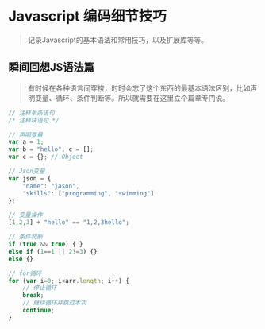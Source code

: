# Javascript 编码细节技巧
> 记录Javascript的基本语法和常用技巧，以及扩展库等等。


## 瞬间回想JS语法篇
> 有时候在各种语言间穿梭，时时会忘了这个东西的最基本语法区别，比如声明变量、循环、条件判断等。所以就需要在这里立个篇章专门说。

```javascript
// 注释单条语句
/* 注释块语句 */

// 声明变量
var a = 1;
var b = "hello", c = [];
var c = {}; // Object

// Json变量
var json = {
    "name": "jason",
    "skills": ["programming", "swimming"]
};

// 变量操作
[1,2,3] + "hello" == "1,2,3hello";

// 条件判断
if (true && true) { }
else if (1==1 || 2!=3) {}
else {}

// for循环
for (var i=0; i<arr.length; i++) {
    // 停止循环
    break;
    // 继续循环并跳过本次
    continue;
}
```